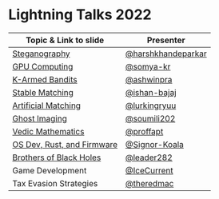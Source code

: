 # Lightning Talks 2022

| Topic & Link to slide | Presenter |
|----------|----------|
| [Steganography](https://docs.google.com/presentation/d/1IVh2vegieEUZGJeCfmKuFV_RvFeTmpZplSLt7t_a5yI/edit#slide=id.p) | [@harshkhandeparkar](https://github.com/harshkhandeparkar) |
| [GPU Computing](https://docs.google.com/presentation/d/1vs4JWuLC95gQ2Aoy61m47uGnh_9kGGgR2QUaYQ0X9Ls/edit#slide=id.g3606f1c2d_30) | [@somya-kr](https://github.com/somya-kr) |
| [K-Armed Bandits](https://slides.com/ashwinprasanth/palette) | [@ashwinpra](https://github.com/ashwinpra) |
| [Stable Matching](https://github.com/ishaan-bajaj/Lightning-Talks-2022) | [@ishan-bajaj](https://github.com/ishaan-bajaj) |
| [Artificial Matching](https://www.canva.com/design/DAFMege7Vcs/E2N9iTfwTLULo99qqkgAwQ/edit) | [@lurkingryuu](https://github.com/lurkingryuu) |
| [Ghost Imaging](https://docs.google.com/presentation/d/1bbf1Ry_dINrvscGf6zYqLhvVgce0wS-v6vS_gxEClzc/edit#slide=id.p1) | [@soumili202](https://github.com/soumili202) |
| [Vedic Mathematics](https://www.google.co.in/books/edition/Vedic_Mathematics/LwZ3zQEACAAJ?hl=en) | [@proffapt](https://github.com/proffapt) |
| [OS Dev, Rust, and Firmware](https://docs.google.com/presentation/d/1W-Dmdo7CvKxilXvepCAfc-dGbzr1Qz5P4nMrZAj-RQE/edit#slide=id.p) | [@Signor-Koala](https://github.com/Signor-Koala) |
| [Brothers of Black Holes](https://docs.google.com/presentation/d/1PViigiedLvEEFanJiXltojTBBqgSlYkgMAeER98N_hI/edit?pli=1#slide=id.gc624a2eb97_0_162) | [@leader282](https://github.com/leader282) |
| Game Development | [@IceCurrent](https://github.com/IceCurrent)|
| Tax Evasion Strategies | [@theredmac](https://github.com/theredmac) |
